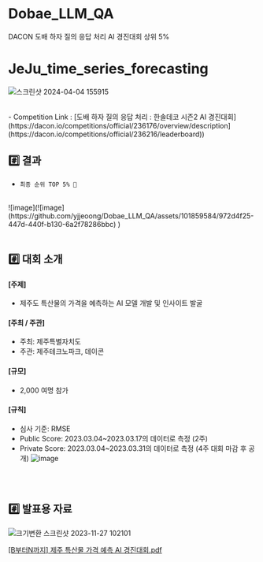 # Dobae_LLM_QA
DACON 도배 하자 질의 응답 처리 AI 경진대회 상위 5%


# JeJu_time_series_forecasting
![스크린샷 2024-04-04 155915](https://github.com/yjjeoong/Dobae_LLM_QA/assets/101859584/ffe80bea-7e03-47ca-b410-0179ee894344)

 <br>
- Competition Link : [도배 하자 질의 응답 처리 : 한솔데코 시즌2 AI 경진대회](https://dacon.io/competitions/official/236176/overview/description](https://dacon.io/competitions/official/236216/leaderboard))

## #️⃣ 결과
-  `최종 순위 TOP 5% 🎉`
  
  <br>
  ![image](![image](https://github.com/yjjeoong/Dobae_LLM_QA/assets/101859584/972d4f25-447d-440f-b130-6a2f78286bbc)
)
 
  <br>
  <br>

## #️⃣ 대회 소개

#### [주제]
- 제주도 특산물의 가격을 예측하는 AI 모델 개발 및 인사이트 발굴

#### [주최 / 주관]
- 주최: 제주특별자치도
- 주관: 제주테크노파크, 데이콘
  
#### [규모]
- 2,000 여명 참가

#### [규칙]
- 심사 기준: RMSE 
- Public Score: 2023.03.04~2023.03.17의 데이터로 측정 (2주)
- Private Score: 2023.03.04~2023.03.31의 데이터로 측정 (4주 대회 마감 후 공개)
 ![image](https://github.com/yjjeoong/JeJu_time_series_forecasting/assets/101859584/c424c1e0-8691-4ed5-bbdc-cc71a5627099)
 <br>
 <br>
 

## #️⃣ 발표용 자료

![크기변환 스크린샷 2023-11-27 102101](https://github.com/yjjeoong/JeJu_time_series_forecasting/assets/101859584/97fcdaf6-4230-4ef7-977c-ebb91c04be4c)


[[B부터N까지] 제주 특산물 가격 예측 AI 경진대회.pdf](https://github.com/yjjeoong/JeJu_time_series_forecasting/files/13468760/B.N.AI.pdf)




